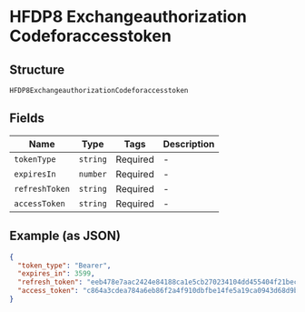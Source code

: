 
# HFDP8 Exchangeauthorization Codeforaccesstoken

## Structure

`HFDP8ExchangeauthorizationCodeforaccesstoken`

## Fields

| Name | Type | Tags | Description |
|  --- | --- | --- | --- |
| `tokenType` | `string` | Required | - |
| `expiresIn` | `number` | Required | - |
| `refreshToken` | `string` | Required | - |
| `accessToken` | `string` | Required | - |

## Example (as JSON)

```json
{
  "token_type": "Bearer",
  "expires_in": 3599,
  "refresh_token": "eeb478e7aac2424e84188ca1e5cb270234104dd455404f21becf5d656779dc96",
  "access_token": "c864a3cdea784a6eb86f2a4f910dbfbe14fe5a19ca0943d68d9b4ecbda279165"
}
```

